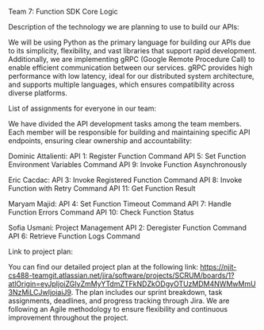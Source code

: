 Team 7: Function SDK Core Logic


Description of the technology we are planning to use to build our APIs:

We will be using Python as the primary language for building our APIs due to its simplicity, flexibility, and vast libraries that support rapid development. Additionally, we are implementing gRPC (Google Remote Procedure Call) to enable efficient communication between our services. gRPC provides high performance with low latency, ideal for our distributed system architecture, and supports multiple languages, which ensures compatibility across diverse platforms.


List of assignments for everyone in our team:

We have divided the API development tasks among the team members. Each member will be responsible for building and maintaining specific API endpoints, ensuring clear ownership and accountability:

Dominic Attalienti:
  API 1: Register Function Command
  API 5: Set Function Environment Variables Command
  API 9: Invoke Function Asynchronously

Eric Cacdac: 
  API 3: Invoke Registered Function Command
  API 8: Invoke Function with Retry Command
  API 11: Get Function Result

Maryam Majid: 
  API 4: Set Function Timeout Command
  API 7: Handle Function Errors Command
  API 10: Check Function Status

Sofia Usmani: 
  Project Management
  API 2: Deregister Function Command
  API 6: Retrieve Function Logs Command



Link to project plan:

You can find our detailed project plan at the following link: https://njit-cs488-teamgit.atlassian.net/jira/software/projects/SCRUM/boards/1?atlOrigin=eyJpIjoiZGIyZmMyYTdmZTFkNDZkODgyOTUzMDM4NWMwMmU3NzMiLCJwIjoiaiJ9. The plan includes our sprint breakdown, task assignments, deadlines, and progress tracking through Jira. We are following an Agile methodology to ensure flexibility and continuous improvement throughout the project.
